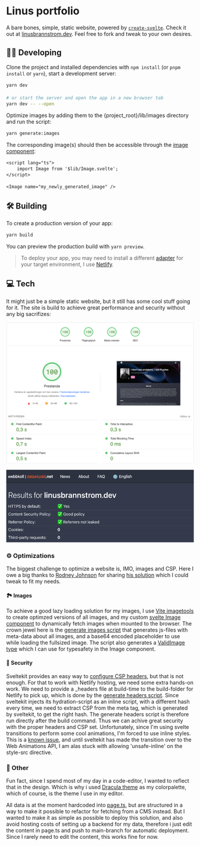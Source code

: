 # Linus portfolio

A bare bones, simple, static website, powered by [`create-svelte`](https://github.com/sveltejs/kit/tree/master/packages/create-svelte). Check it out at [linusbrannstrom.dev](https://linusbrannstrom.dev). Feel free to fork and tweak to your own desires.

## 🧑‍💻  Developing

Clone the project and installed dependencies with `npm install` (or `pnpm install` or `yarn`), start a development server:

```bash
yarn dev

# or start the server and open the app in a new browser tab
yarn dev -- --open
```

Optimize images by adding them to the {project_root}/lib/images directory and run the script:

````bash
yarn generate:images
````

The corresponding image(s) should then be accessible through the [image component](./lib/Image.svelte):

````svelte
<script lang="ts">
	import Image from '$lib/Image.svelte';
</script>

<Image name="my_newly_generated_image" />
````

## 🛠️  Building

To create a production version of your app:

```bash
yarn build
```

You can preview the production build with `yarn preview`.

> To deploy your app, you may need to install a different [adapter](https://kit.svelte.dev/docs/adapters) for your target environment, I use [Netlify](https://github.com/sveltejs/kit/tree/master/packages/adapter-netlify).

## 💻  Tech

It might just be a simple static website, but it still has some cool stuff going for it. The site is build to achieve great performance and security without any big sacrifizes:

<img src="./.github/images/performance.png" alt="alt PageSpeed insights top score" style="zoom:50%;" />

![alt results from dataskydd.net](./.github/images/webbkoll.png)

### ⚙️  Optimizations

The biggest challenge to optimize a website is, IMO, images and CSP. Here I owe a big thanks to [Rodney Johnson](https://github.com/rodneylab) for sharing [his solution](https://github.com/rodneylab/sveltekit-content-security-policy) which I could tweak to fit my needs.

#### 🏞️  Images

To achieve a good lazy loading solution for my images, I use [Vite imagetools](https://github.com/JonasKruckenberg/imagetools/tree/main/packages/vite) to create optimzed versions of all images, and my custom [svelte Image component](./src/lib/Image.svelte) to dynamically fetch images when mounted to the browser. The crown jewel here is the [generate images script](./generate-image-data.js) that generates js-files with meta-data about all images, and a base64 encoded placeholder to use while loading the fullsized image. The script also generates a [ValidImage type](./src/lib/__generated__/img/types.d.ts) which I can use for typesafety in the Image component.

#### 🔐  Security

Sveltekit provides an easy way to [configure CSP headers](https://kit.svelte.dev/docs/configuration#csp), but that is not enough. For that to work with Netlify hosting, we need some extra hands-on work. We need to provide a _headers file at build-time to the build-folder for Netlify to pick up, which is done by the [generate headers script](./generate-headers.js). Since sveltekit injects its hydration-script as an inline script, with a different hash every time, we need to extract CSP from the meta tag, which is generated by sveltekit, to get the right hash. The generate headers script is therefore run directly after the build command.  Thus we can achive great security with the proper headers and CSP set. Unfortunately, since I'm using svelte transitions to perform some cool animations, I'm forced to use inline styles. This is a [known issue](https://github.com/sveltejs/svelte/issues/6662), and until sveltekit has made the transition over to the Web Animations API, I am alas stuck with allowing 'unsafe-inline' on the style-src directive.

### 💬  Other

Fun fact, since I spend most of my day in a code-editor, I wanted to reflect that in the design. Which is why i used [Dracula theme](https://draculatheme.com/) as my colorpalette, which of course, is the theme I use in my editor.

All data is at the moment hardcoded into [page.ts](./src/routes/+page.ts), but are structured in a way to make it possible to refactor for fetching from a CMS instead. But I wanted to make it as simple as possible to deploy this solution, and also avoid hosting costs of setting up a backend for my data, therefore i just edit the content in page.ts and push to main-branch for automatic deployment. Since I rarely need to edit the content, this works fine for now.
